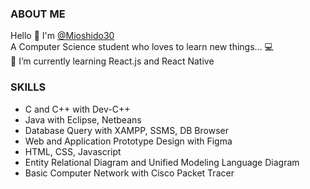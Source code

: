 ### ABOUT ME
Hello 👋 I'm <a href='https://github.com/Mioshido30/Mioshido30'>@Mioshido30</a> </br>
A Computer Science student who loves to learn new things... 💻 </br>
🌱 I’m currently learning React.js and React Native </br>

### SKILLS
<div>
  <ul>
    <li>C and C++ with Dev-C++</li>
    <li>Java with Eclipse, Netbeans</li>
    <li>Database Query with XAMPP, SSMS, DB Browser</li>
    <li>Web and Application Prototype Design with Figma</li>
    <li>HTML, CSS, Javascript</li>
    <li>Entity Relational Diagram and Unified Modeling Language Diagram</li>
    <li>Basic Computer Network with Cisco Packet Tracer</li>
  </ul>
</div>




